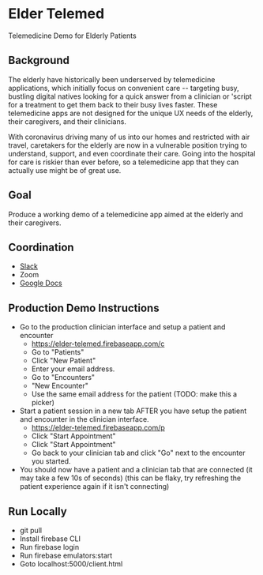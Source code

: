 # Elder Telemed

Telemedicine Demo for Elderly Patients

## Background

The elderly have historically been underserved by telemedicine applications, which initially focus on convenient care -- targeting busy, bustling digital natives looking for a quick answer from a clinician or 'script for a treatment to get them back to their busy lives faster. These telemedicine apps are not designed for the unique UX needs of the elderly, their caregivers, and their clinicians.

With coronavirus driving many of us into our homes and restricted with air travel, caretakers for the elderly are now in a vulnerable position trying to understand, support, and even coordinate their care. Going into the hospital for care is riskier than ever before, so a telemedicine app that they can actually use might be of great use.

## Goal

Produce a working demo of a telemedicine app aimed at the elderly and their caregivers.

## Coordination

- [Slack](https://join.slack.com/t/snickerbockens/shared_invite/zt-cua073nq-RiXmgxqbWuXAFXcED47uWg)
- Zoom
- [Google Docs](https://docs.google.com/document/d/1J8fRQK_VLuflq340FZ_hyTNnvMxWi_nKyj1Xv7EVaos/edit)


## Production Demo Instructions

- Go to the production clinician interface and setup a patient and encounter
  - https://elder-telemed.firebaseapp.com/c
  - Go to "Patients"
  - Click "New Patient"
  - Enter your email address.
  - Go to "Encounters"
  - "New Encounter"
  - Use the same email address for the patient (TODO: make this a picker)
- Start a patient session in a new tab AFTER you have setup the patient and encounter in the clinician interface.
  - https://elder-telemed.firebaseapp.com/p
  - Click "Start Appointment"
  - Click "Start Appointment"
  - Go back to your clinician tab and click "Go" next to the encounter you started.
- You should now have a patient and a clinician tab that are connected (it may take a few 10s of seconds) (this can be flaky, try refreshing the patient experience again if it isn't connecting)
## Run Locally

- git pull
- Install firebase CLI
- Run firebase login
- Run firebase emulators:start
- Goto localhost:5000/client.html
